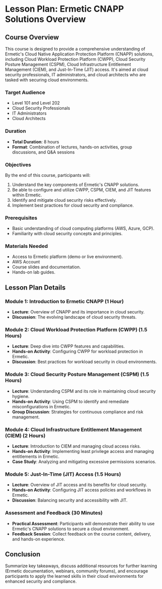 ﻿# Lesson Plan: Ermetic CNAPP Solutions Overview

## Course Overview

This course is designed to provide a comprehensive understanding of Ermetic's Cloud Native Application Protection Platform (CNAPP) solutions, including Cloud Workload Protection Platform (CWPP), Cloud Security Posture Management (CSPM), Cloud Infrastructure Entitlement Management (CIEM), and Just-In-Time (JIT) access. It's aimed at cloud security professionals, IT administrators, and cloud architects who are tasked with securing cloud environments.

### Target Audience

- Level 101 and Level 202
- Cloud Security Professionals
- IT Administrators
- Cloud Architects

### Duration

- **Total Duration**: 8 hours
- **Format**: Combination of lectures, hands-on activities, group discussions, and Q&A sessions

### Objectives

By the end of this course, participants will:

1. Understand the key components of Ermetic's CNAPP solutions.
2. Be able to configure and utilize CWPP, CSPM, CIEM, and JIT features within Ermetic.
3. Identify and mitigate cloud security risks effectively.
4. Implement best practices for cloud security and compliance.

### Prerequisites

- Basic understanding of cloud computing platforms (AWS, Azure, GCP).
- Familiarity with cloud security concepts and principles.

### Materials Needed

- Access to Ermetic platform (demo or live environment).
- AWS Account
- Course slides and documentation.
- Hands-on lab guides.

## Lesson Plan Details

### Module 1: Introduction to Ermetic CNAPP (1 Hour)

- **Lecture**: Overview of CNAPP and its importance in cloud security.
- **Discussion**: The evolving landscape of cloud security threats.

### Module 2: Cloud Workload Protection Platform (CWPP) (1.5 Hours)

- **Lecture**: Deep dive into CWPP features and capabilities.
- **Hands-on Activity**: Configuring CWPP for workload protection in Ermetic.
- **Discussion**: Best practices for workload security in cloud environments.

### Module 3: Cloud Security Posture Management (CSPM) (1.5 Hours)

- **Lecture**: Understanding CSPM and its role in maintaining cloud security hygiene.
- **Hands-on Activity**: Using CSPM to identify and remediate misconfigurations in Ermetic.
- **Group Discussion**: Strategies for continuous compliance and risk management.

### Module 4: Cloud Infrastructure Entitlement Management (CIEM) (2 Hours)

- **Lecture**: Introduction to CIEM and managing cloud access risks.
- **Hands-on Activity**: Implementing least privilege access and managing entitlements in Ermetic.
- **Case Study**: Analyzing and mitigating excessive permissions scenarios.

### Module 5: Just-In-Time (JIT) Access (1.5 Hours)

- **Lecture**: Overview of JIT access and its benefits for cloud security.
- **Hands-on Activity**: Configuring JIT access policies and workflows in Ermetic.
- **Discussion**: Balancing security and accessibility with JIT.

### Assessment and Feedback (30 Minutes)

- **Practical Assessment**: Participants will demonstrate their ability to use Ermetic's CNAPP solutions to secure a cloud environment.
- **Feedback Session**: Collect feedback on the course content, delivery, and hands-on experience.

## Conclusion

Summarize key takeaways, discuss additional resources for further learning (Ermetic documentation, webinars, community forums), and encourage participants to apply the learned skills in their cloud environments for enhanced security and compliance.
